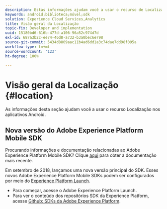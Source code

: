 ```yaml
---
description: Estas informações ajudam você a usar o recurso de Localização nos aplicativos do Android.
keywords: android;biblioteca;móvel;sdk
solution: Experience Cloud Services,Analytics
title: Visão geral da Localização
topic-fix: Developer and implementation
uuid: 15180bd6-616b-477d-a106-96a52c974d7d
exl-id: 687a3b2c-ee74-46d8-a732-b3a0bec6e798
source-git-commit: 5434d8809aac11b4ad6dd1a3c74dae7dd98f095a
workflow-type: tm+mt
source-wordcount: '123'
ht-degree: 100%

---
```


# Visão geral da Localização {#location}

As informações desta seção ajudam você a usar o recurso Localização nos aplicativos Android.

## Nova versão do Adobe Experience Platform Mobile SDK

Procurando informações e documentação relacionadas ao Adobe Experience Platform Mobile SDK? Clique [aqui](https://aep-sdks.gitbook.io/docs/) para obter a documentação mais recente.

Em setembro de 2018, lançamos uma nova versão principal do SDK. Esses novos Adobe Experience Platform Mobile SDKs podem ser configurados por meio do [Experience Platform Launch](https://www.adobe.com/br/experience-platform/launch.html).

* Para começar, acesse o Adobe Experience Platform Launch.
* Para ver o conteúdo dos repositórios SDK da Experience Platform, acesse [Github: SDKs da Adobe Experience Platform](https://github.com/Adobe-Marketing-Cloud/acp-sdks).
